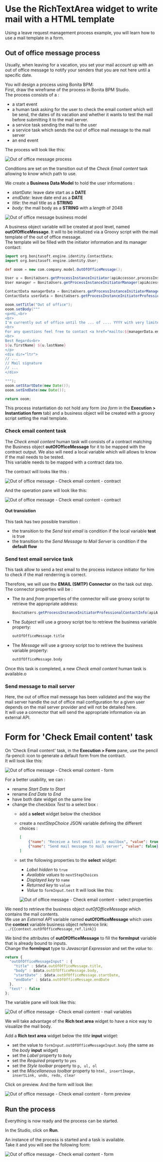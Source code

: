 # Use the RichTextArea widget to write mail with a HTML template

Using a leave request management process example, you will learn how to use a mail template in a form.

## Out of office message process

Usually, when leaving for a vacation, you set your mail account up with an out of office message to notify your senders that you are not here until a specific date.

You will design a process using Bonita BPM:  
First, draw the wireframe of the process in Bonita BPM Studio.  
The process consists of a :
* a start event
* a human task asking for the user to check the email content which will be send, the dates of its vacation and whether it wants to test the mail before submitting it to the mail server.
* a service task sending the mail to the user
* a service task which sends the out of office mail message to the mail server
* an end event

The process will look like this:

![Out of office message process](images/rta-mail/rta-mail-template-ooomprocess.png) <!--{.img-responsive}-->

Conditions are set on the transition out of the _Check Email content_ task allowing to know which path to use.

We create a **Business Data Model** to hold the user informations :
* _startDate_: leave date start as a **DATE**
* _endDate_: leave date end as a **DATE**
* _title_: the mail title as a **STRING**
* _body_: the mail body as a **STRING** with a _length_ of 2048

![Out of office message business model](images/rta-mail/rta-mail-template-ooom-bdm.png) <!--{.img-responsive}-->

A business object variable will be created at pool level, named **outOfOfficeMessage**. It will to be initialized via a Groovy script with the mail template of the out of office message.  
The template will be filled with the initiator information and its manager contact:

```groovy
import org.bonitasoft.engine.identity.ContactData;
import org.bonitasoft.engine.identity.User;

def ooom = new com.company.model.OutOfOfficeMessage();

User u = BonitaUsers.getProcessInstanceInitiator(apiAccessor,processInstanceId);
User manager = BonitaUsers.getProcessInstanceInitiatorManager(apiAccessor,processInstanceId);

ContactData managerData = BonitaUsers.getProcessInstanceInitiatorManagerProfessionalContactInfo(apiAccessor,processInstanceId);
ContactData userData = BonitaUsers.getProcessInstanceInitiatorProfessionalContactInfo(apiAccessor,processInstanceId)

ooom.setTitle("Out of office");
ooom.setBody("""
<p>Hi,<br>
<br>
I'm currently out of office until the ... of .... YYYY with very limited email access.<br>
<br>
For any questions feel free to contact <a href="mailto:${managerData.email}">${manager.firstName} ${manager.lastName}</a>.<br>
<br>
Best Regards<br>
${u.firstName} ${u.lastName}
</p>
<div dir="ltr">
// ...
// Mail signature
// ...
</div>

""");
ooom.setStartDate(new Date());
ooom.setEndDate(new Date());

return ooom;
```

This process instantiation do not hold any form (_no form_ in the **Execution > Instantiation form** tab) and a business object will be created with a groovy script setting the mail template.

### Check email content task

The _Check email content_ human task will consists of a contract matching the Business object **outOfOfficeMessage** for it to be mapped with the contract output. We also will need a local variable which will allows to know if the mail needs to be tested.  
This variable needs to be mapped with a contract data too.

The contract will looks like this :

![Out of office message - Check email content - contract](images/rta-mail/rta-mail-template-ooom-check-mail-contract.png) <!--{.img-responsive}-->

And the operation pane will look like this:

![Out of office message - Check email content - contract](images/rta-mail/rta-mail-template-ooom-check-mail-operations.png) <!--{.img-responsive}-->

#### Out transistion

This task has two possible transition :
* the transition to the _Send test email_ is condition if the local variable **test** is true
* the transition to the _Send Message to Mail Server_ is condition if the **default flow**

### Send test email service task

This task allow to send a test email to the process instance initiator for him to check if the mail renderring is correct.

Therefore, we will use the **EMAIL (SMTP) Connector** on the task out step.  
The connector properties will be :
* The _to_ and _from_ properties of the connector will use groovy script to retrieve the appropriate address:
  ```groovy
  BonitaUsers.getProcessInstanceInitiatorProfessionalContactInfo(apiAccessor,processInstanceId).email;
  ```
* The _Subject_ will use a groovy script too to retrieve the business variable property:
  ```groovy
  outOfOfficeMessage.title
  ```
* The _Message_ will use a groovy script too to retrieve the business variable property:
  ```groovy
  outOfOfficeMessage.body
  ```
Once this task is completed, a new _Check email content_ human task is available.o

### Send message to mail server

Here, the out of office mail message has been validated and the way the mail server handle the out of office mail configuration for a given user depends on the mail server provider and will not be detailed here.  
It will use a connector that will send the appropriate information via an external API.

# Form for 'Check Email content' task

On 'Check Email content' task, in the **Execution > Form** pane, use the pencil :fa-pencil: icon to generate a default form from the contract.  
It will look like this:

![Out of office message - Check email content - form](images/rta-mail/rta-mail-template-ooom-check-mail-initial-form.png) <!--{.img-responsive}-->

For a better usability, we can  :
* rename _Start Date_ to _Start_
* rename _End Date_ to _End_
* have both date widget on the same line
* change the checkbox _Test_ to a select box :
  * add a **select** widget below the checkbox
  * create a _nextStepChoice_ JSON variable defining the different choices :
    ```json
    [
        {"name": "Receive a test email in my mailbox", "value": true},
        {"name": "Send mail message to mail server", "value": false}
    ]
    ```
  * set the following properties to the **select** widget:
    * _Label hidden_ to `true`
    * _Available values_ to `nextStepChoices`
    * _Displayed key_ to `name`
    * _Returned key_ to `value`
    * _Value_ to `formInput.test`
    It will look like this:

    ![Out of office message - Check email content - select properties](images/rta-mail/rta-mail-template-ooom-check-mail-select-properties.png) <!--{.img-responsive}-->

We need to retrieve the business object _outOfOfficeMessage_ which contains the mail contents.  
We use an _External API_ variable named **outOfOfficeMessage** which uses the **context** variable business object reference link: `../{{context.outOfOfficeMessage_ref.link}}`  

We bind the attributes of **outOfOfficeMessage** to fill the **formInput** variable that is already bound to inputs.  
Change the **formInput** type to _Javascript Expression_ and set the _value_ to:
```javascript
return {
  "outOfOfficeMessageInput" : {
    "title" : $data.outOfOfficeMessage.title,
    "body" : $data.outOfOfficeMessage.body,
    "startDate" : $data.outOfOfficeMessage.startDate,
    "endDate" : $data.outOfOfficeMessage.endDate
  },
  "test" : false
};
```

The variable pane will look like this:

![Out of office message - Check email content - mail variables](images/rta-mail/rta-mail-template-ooom-check-mail-variables.png) <!--{.img-responsive}-->

We will take advantage of the **Rich text area** widget to have a nice way to visualize the mail body.  

Add a **Rich text area** widget below the _title_ **input** widget:
* set the value to `formInput.outOfOfficeMessageInput.body` (the same as the _body_ **input** widget)
* set the _Label_ property to `Body`
* set the _Required_ property to `yes`
* set the _Style toolbar_ property to `p, ul, ol`
* set the _Miscellaneous toolbar_ property to `html, insertImage, insertLink, undo, redo, clear`

Click on preview. And the form will look like:

![Out of office message - Check email content - form preview](images/rta-mail/rta-mail-template-ooom-check-mail-form-preview.png) <!--{.img-responsive}-->

## Run the process

Everything is now ready and the process can be started.

In the Studio, click on **Run**.

An instance of the process is started and a task is available.  
Take it and you will see the following form:

![Out of office message - Check email content - form](images/rta-mail/rta-mail-template-ooom-check-mail-form.png) <!--{.img-responsive}-->
